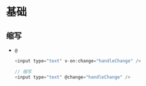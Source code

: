 # 基础

## 缩写

  - `@`

    ```js
    <input type="text" v-on:change="handleChange" />

    // 缩写
    <input type="text" @change="handleChange" />

    ```
